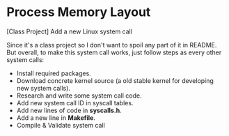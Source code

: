 # Process Memory Layout
[Class Project] Add a new Linux system call

Since it's a class project so I don't want to spoil any part of it in README. But overall, to make this system call works, just follow steps as every other system calls:
- Install required packages.
- Download concrete kernel source (a old stable kernel for developing new system calls).
- Research and write some system call code.
- Add new system call ID in syscall tables.
- Add new lines of code in **syscalls.h**.
- Add a new line in **Makefile**.
- Compile & Validate system call
